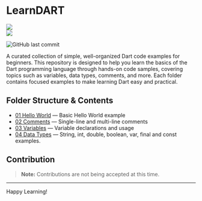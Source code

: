 # LearnDART 
<img src="https://skillicons.dev/icons?i=dart"/>
<br>
<img src="https://wakatime.com/badge/user/bb00c0fe-44b9-40c6-b043-77019e433b47/project/5ccf0e73-060d-4967-808a-28ce7c6effda.svg">

![GitHub last commit](https://img.shields.io/github/last-commit/jagratadeb/LearnDART?style=for-the-badge)

A curated collection of simple, well-organized Dart code examples for beginners. This repository is designed to help you learn the basics of the Dart programming language through hands-on code samples, covering topics such as variables, data types, comments, and more. Each folder contains focused examples to make learning Dart easy and practical.

## Folder Structure & Contents

- [01 Hello World](./01%20Hello%20World/) — Basic Hello World example
- [02 Comments](./02%20Comments/) — Single-line and multi-line comments
- [03 Variables](./03%20Variables/) — Variable declarations and usage
- [04 Data Types](./04%20Data%20Types/) — String, int, double, boolean, var, final and const examples.

## Contribution
> **Note:** Contributions are not being accepted at this time.

---
Happy Learning!
